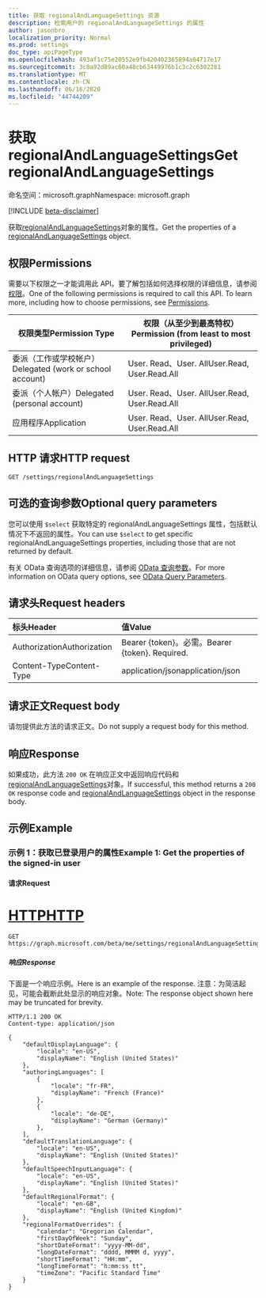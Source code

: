 ```yaml
---
title: 获取 regionalAndLanguageSettings 资源
description: 检索用户的 regionalAndLanguageSettings 的属性
author: jasonbro
localization_priority: Normal
ms.prod: settings
doc_type: apiPageType
ms.openlocfilehash: 493af1c75e20552e9fb420402365894a04717e17
ms.sourcegitcommit: 3c8a92d89ac60a48cb63449976b1c3c2c6302281
ms.translationtype: MT
ms.contentlocale: zh-CN
ms.lasthandoff: 06/16/2020
ms.locfileid: "44744209"
---
```

# <a name="get-regionalandlanguagesettings"></a><span data-ttu-id="9ed94-103">获取 regionalAndLanguageSettings</span><span class="sxs-lookup"><span data-stu-id="9ed94-103">Get regionalAndLanguageSettings</span></span>

<span data-ttu-id="9ed94-104">命名空间：microsoft.graph</span><span class="sxs-lookup"><span data-stu-id="9ed94-104">Namespace: microsoft.graph</span></span>

[!INCLUDE [beta-disclaimer](../../includes/beta-disclaimer.md)]

<span data-ttu-id="9ed94-105">获取[regionalAndLanguageSettings](../resources/regionalAndLanguageSettings.md)对象的属性。</span><span class="sxs-lookup"><span data-stu-id="9ed94-105">Get the properties of a [regionalAndLanguageSettings](../resources/regionalAndLanguageSettings.md) object.</span></span>

## <a name="permissions"></a><span data-ttu-id="9ed94-106">权限</span><span class="sxs-lookup"><span data-stu-id="9ed94-106">Permissions</span></span>
<span data-ttu-id="9ed94-p101">需要以下权限之一才能调用此 API。要了解包括如何选择权限的详细信息，请参阅[权限](/graph/permissions-reference)。</span><span class="sxs-lookup"><span data-stu-id="9ed94-p101">One of the following permissions is required to call this API. To learn more, including how to choose permissions, see [Permissions](/graph/permissions-reference).</span></span>

|<span data-ttu-id="9ed94-109">权限类型</span><span class="sxs-lookup"><span data-stu-id="9ed94-109">Permission Type</span></span>                   |<span data-ttu-id="9ed94-110">权限（从至少到最高特权）</span><span class="sxs-lookup"><span data-stu-id="9ed94-110">Permission (from least to most privileged)</span></span>     |
|----------------------------------|---------------------------------------------- |
|<span data-ttu-id="9ed94-111">委派（工作或学校帐户）</span><span class="sxs-lookup"><span data-stu-id="9ed94-111">Delegated (work or school account)</span></span>|<span data-ttu-id="9ed94-112">User. Read、User. All</span><span class="sxs-lookup"><span data-stu-id="9ed94-112">User.Read, User.Read.All</span></span>                        |
|<span data-ttu-id="9ed94-113">委派（个人帐户）</span><span class="sxs-lookup"><span data-stu-id="9ed94-113">Delegated (personal account)</span></span>      |<span data-ttu-id="9ed94-114">User. Read、User. All</span><span class="sxs-lookup"><span data-stu-id="9ed94-114">User.Read, User.Read.All</span></span>              |
|<span data-ttu-id="9ed94-115">应用程序</span><span class="sxs-lookup"><span data-stu-id="9ed94-115">Application</span></span>                       |<span data-ttu-id="9ed94-116">User. Read、User. All</span><span class="sxs-lookup"><span data-stu-id="9ed94-116">User.Read, User.Read.All</span></span>              |

## <a name="http-request"></a><span data-ttu-id="9ed94-117">HTTP 请求</span><span class="sxs-lookup"><span data-stu-id="9ed94-117">HTTP request</span></span>
<!-- { "blockType": "ignored" } -->
```http
GET /settings/regionalAndLanguageSettings
```
## <a name="optional-query-parameters"></a><span data-ttu-id="9ed94-118">可选的查询参数</span><span class="sxs-lookup"><span data-stu-id="9ed94-118">Optional query parameters</span></span>
<span data-ttu-id="9ed94-119">您可以使用 `$select` 获取特定的 regionalAndLanguageSettings 属性，包括默认情况下不返回的属性。</span><span class="sxs-lookup"><span data-stu-id="9ed94-119">You can use `$select` to get specific regionalAndLanguageSettings properties, including those that are not returned by default.</span></span>

<span data-ttu-id="9ed94-120">有关 OData 查询选项的详细信息，请参阅 [OData 查询参数](/graph/query-parameters)。</span><span class="sxs-lookup"><span data-stu-id="9ed94-120">For more information on OData query options, see [OData Query Parameters](/graph/query-parameters).</span></span>

## <a name="request-headers"></a><span data-ttu-id="9ed94-121">请求头</span><span class="sxs-lookup"><span data-stu-id="9ed94-121">Request headers</span></span>
| <span data-ttu-id="9ed94-122">标头</span><span class="sxs-lookup"><span data-stu-id="9ed94-122">Header</span></span>       | <span data-ttu-id="9ed94-123">值</span><span class="sxs-lookup"><span data-stu-id="9ed94-123">Value</span></span>|
|:-----------|:------|
| <span data-ttu-id="9ed94-124">Authorization</span><span class="sxs-lookup"><span data-stu-id="9ed94-124">Authorization</span></span>  | <span data-ttu-id="9ed94-p102">Bearer {token}。必需。</span><span class="sxs-lookup"><span data-stu-id="9ed94-p102">Bearer {token}. Required.</span></span>|
| <span data-ttu-id="9ed94-127">Content-Type</span><span class="sxs-lookup"><span data-stu-id="9ed94-127">Content-Type</span></span>   | <span data-ttu-id="9ed94-128">application/json</span><span class="sxs-lookup"><span data-stu-id="9ed94-128">application/json</span></span> |

## <a name="request-body"></a><span data-ttu-id="9ed94-129">请求正文</span><span class="sxs-lookup"><span data-stu-id="9ed94-129">Request body</span></span>
<span data-ttu-id="9ed94-130">请勿提供此方法的请求正文。</span><span class="sxs-lookup"><span data-stu-id="9ed94-130">Do not supply a request body for this method.</span></span>

## <a name="response"></a><span data-ttu-id="9ed94-131">响应</span><span class="sxs-lookup"><span data-stu-id="9ed94-131">Response</span></span>

<span data-ttu-id="9ed94-132">如果成功，此方法 `200 OK` 在响应正文中返回响应代码和[regionalAndLanguageSettings](../resources/regionalandlanguagesettings.md)对象。</span><span class="sxs-lookup"><span data-stu-id="9ed94-132">If successful, this method returns a `200 OK` response code and [regionalAndLanguageSettings](../resources/regionalandlanguagesettings.md) object in the response body.</span></span>

## <a name="example"></a><span data-ttu-id="9ed94-133">示例</span><span class="sxs-lookup"><span data-stu-id="9ed94-133">Example</span></span>

### <a name="example-1-get-the-properties-of-the-signed-in-user"></a><span data-ttu-id="9ed94-134">示例 1：获取已登录用户的属性</span><span class="sxs-lookup"><span data-stu-id="9ed94-134">Example 1: Get the properties of the signed-in user</span></span>

#### <a name="request"></a><span data-ttu-id="9ed94-135">请求</span><span class="sxs-lookup"><span data-stu-id="9ed94-135">Request</span></span>

# <a name="http"></a>[<span data-ttu-id="9ed94-136">HTTP</span><span class="sxs-lookup"><span data-stu-id="9ed94-136">HTTP</span></span>](#tab/http)
<!-- {
  "blockType": "request",
  "name": "get_regionalAndLanguageSettings"
}-->
```msgraph-interactive
GET https://graph.microsoft.com/beta/me/settings/regionalAndLanguageSettings
```

##### <a name="response"></a><span data-ttu-id="9ed94-137">响应</span><span class="sxs-lookup"><span data-stu-id="9ed94-137">Response</span></span>
<span data-ttu-id="9ed94-138">下面是一个响应示例。</span><span class="sxs-lookup"><span data-stu-id="9ed94-138">Here is an example of the response.</span></span> <span data-ttu-id="9ed94-139">注意：为简洁起见，可能会截断此处显示的响应对象。</span><span class="sxs-lookup"><span data-stu-id="9ed94-139">Note: The response object shown here may be truncated for brevity.</span></span> 

<!-- {
  "blockType": "response",
  "truncated": true,
  "@odata.type": "microsoft.graph.regionalAndLanguageSettings",
  "name": "get_regionalAndLanguageSettings"
} -->
```http
HTTP/1.1 200 OK
Content-type: application/json

{
    "defaultDisplayLanguage": {
        "locale": "en-US",
        "displayName": "English (United States)"
    },
    "authoringLanguages": [
        {
            "locale": "fr-FR",
            "displayName": "French (France)"
        },
        {
            "locale": "de-DE",
            "displayName": "German (Germany)"
        },
    ],
    "defaultTranslationLanguage": {
        "locale": "en-US",
        "displayName": "English (United States)"
    },
    "defaultSpeechInputLanguage": {
        "locale": "en-US",
        "displayName": "English (United States)"
    },
    "defaultRegionalFormat": {
        "locale": "en-GB",
        "displayName": "English (United Kingdom)"
    },
    "regionalFormatOverrides": {
        "calendar": "Gregorian Calendar",
        "firstDayOfWeek": "Sunday",
        "shortDateFormat": "yyyy-MM-dd",
        "longDateFormat": "dddd, MMMM d, yyyy",
        "shortTimeFormat": "HH:mm",
        "longTimeFormat": "h:mm:ss tt",
        "timeZone": "Pacific Standard Time"
    }
}
```

<!--
{
  "type": "#page.annotation",
  "description": "Get regionalAndLanguageSettings",
  "keywords": "",
  "section": "documentation",
  "tocPath": "",
  "suppressions": [
  ]
}
-->
